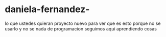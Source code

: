 # daniela-fernandez-
lo que ustedes quieran
proyecto nuevo para ver que es esto porque no se usarlo y no se nada de programacion 
seguimos aqui aprendiendo cosas 
